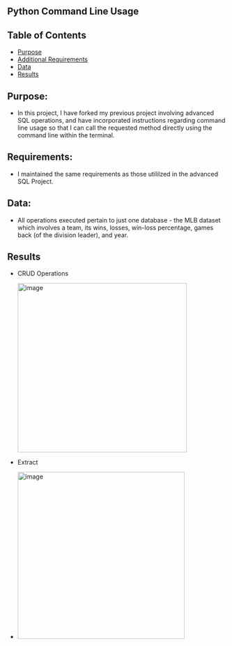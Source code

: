 ## Python Command Line Usage

## Table of Contents

- [Purpose](#purpose)
- [Additional Requirements](#Requirements)
- [Data](#data)
- [Results](#Results)


## Purpose:

* In this project, I have forked my previous project involving advanced SQL operations, and have incorporated instructions regarding command line usage so that I can call the requested method directly using the command line within the terminal.

## Requirements:

* I maintained the same requirements as those utililzed in the advanced SQL Project.

## Data:

* All operations executed pertain to just one database - the MLB dataset which involves a team, its wins, losses, win-loss percentage, games back (of the division leader), and year.

## Results

* CRUD Operations
  
  <img width="388" alt="image" src="https://github.com/user-attachments/assets/9e7380ec-a866-419f-866e-738352e3de4d">

* Extract
* <img width="383" alt="image" src="https://github.com/user-attachments/assets/c2f749b1-e102-4fca-8956-b878323571ac">



